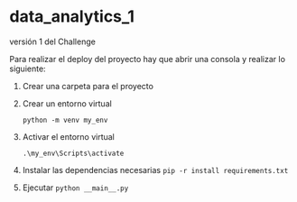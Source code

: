 # data_analytics_1
versión 1 del Challenge

Para realizar el deploy del proyecto hay que abrir una consola y realizar lo siguiente:

1) Crear una carpeta para el proyecto

2) Crear un entorno virtual

   `python -m venv my_env`

3) Activar el entorno virtual

   `.\my_env\Scripts\activate`

4) Instalar las dependencias necesarias
   `pip -r install requirements.txt`

5) Ejecutar
   `python __main__.py`

